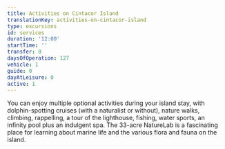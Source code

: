```yaml
---
title: Activities on Cintacor Island
translationKey: activities-on-cintacor-island
type: excursions
id: services
duration: '12:00'
startTime: ''
transfer: 0
daysOfOperation: 127
vehicle: 1
guide: 0
dayAtLeisure: 0
active: 1
---
```

You can enjoy multiple optional activities during your island stay, with dolphin-spotting cruises (with a naturalist or without), nature walks, climbing, rappelling, a tour of the lighthouse, fishing, water sports, an infinity pool plus an indulgent spa. The 33-acre NatureLab is a fascinating place for learning about marine life and the various flora and fauna on the island. 